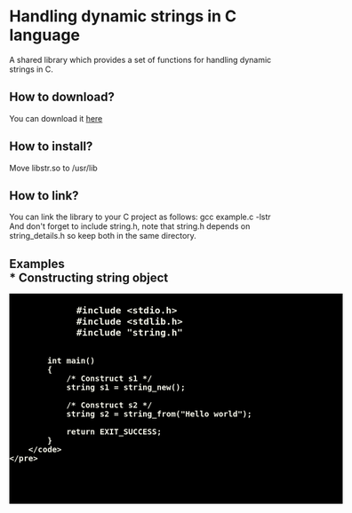 # Handling dynamic strings in C language
A shared library which provides a set of functions for handling dynamic strings in C.
<h2>How to download?</h2>
You can download it <a href="https://github.com/user-attachments/files/19293697/libstr.zip">here</a>
<h2>How to install?</h2>
Move libstr.so to /usr/lib
<h2>How to link?</h2>
You can link the library to your C project as follows: gcc example.c -lstr <br>
And don't forget to include string.h, note that string.h depends on string_details.h so keep both in the same directory.
<br>
<h2> Examples </p2>
<br>
* Constructing string object
<pre style="color: rgb(243, 243, 232); background-color: #000; font-size: large; font-weight: bold; width: 600px;">
        <code class="language-c">
            #include &lt;stdio.h&gt;
            #include &lt;stdlib.h&gt;
            #include "string.h"
            
            int main()
            {
                /* Construct s1 */
                string s1 = string_new();
            
                /* Construct s2 */
                string s2 = string_from("Hello world");
                            
                return EXIT_SUCCESS;
            }
        </code>
    </pre>
    
